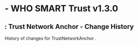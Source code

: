 #  - WHO SMART Trust v1.3.0

## : Trust Network Anchor - Change History

History of changes for TrustNetworkAnchor .

